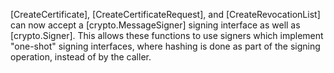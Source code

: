 [CreateCertificate], [CreateCertificateRequest], and [CreateRevocationList] can now accept a [crypto.MessageSigner] signing interface as well as [crypto.Signer]. This allows these functions to use signers which implement "one-shot" signing interfaces, where hashing is done as part of the signing operation, instead of by the caller.
